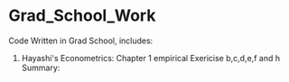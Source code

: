 # Grad_School_Work
Code Written in Grad School, includes:

1. Hayashi's Econometrics: Chapter 1 empirical Exericise b,c,d,e,f and h
Summary: 


